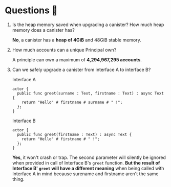 # Questions 🙋

1. Is the heap memory saved when upgrading a canister? How much heap memory does a canister has?

    **No**, a canister has a **heap of 4GiB** and 48GiB stable memory. 

2. How much accounts can a unique Principal own?

    A principle can own a maximum of **4,294,967,295 accounts**.

3. Can we safely upgrade a canister from interface A to interface B?

    Interface A

    ```motoko
    actor {
      public func greet(surname : Text, firstname : Text) : async Text {
        return "Hello" # firstname # surname # " !";
      };
    }
    ```

    Interface B

    ```motoko
    actor {
      public func greet(firstname : Text) : async Text {
        return "Hello" # firstname # " !";
      };
    }
    ```

    **Yes**, it won't crash or trap. The second parameter will silently be ignored when provided in call of Interface B's `greet` function. **But the result of Interface B' `greet` will have a different meaning** when being called with Interface A in mind because surename and firstname aren't the same thing.
